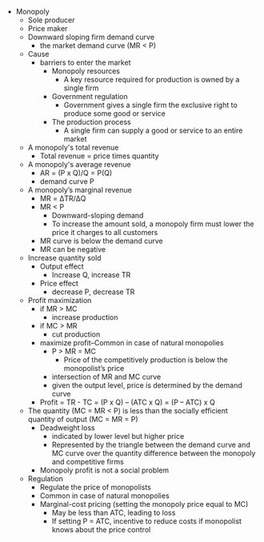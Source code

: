 - Monopoly
	- Sole producer
	- Price maker
	- Downward sloping firm demand curve
		- the market demand curve (MR < P)
	- Cause
		- barriers to enter the market
			- Monopoly resources
				- A key resource required for production is owned by a single firm
			- Government regulation
				- Government gives a single firm the exclusive right to produce some good or service
			- The production process
				- A single firm can supply a good or service to an entire market
	- A monopoly's total revenue
		- Total revenue = price times quantity
	- A monopoly's average revenue
		- AR = (P x Q)/Q = P(Q)
		- demand curve P
	- A monopoly’s marginal revenue
		- MR = ΔTR/ΔQ
		- MR < P
			- Downward-sloping demand
			- To increase the amount sold, a monopoly firm must lower the price it charges to all customers
		- MR curve is below the demand curve
		- MR can be negative
	- Increase quantity sold
		- Output effect
			- Increase Q, increase TR
		- Price effect
			- decrease P, decrease TR
	- Profit maximization
		- if MR > MC
			- increase production
		- if MC > MR
			- cut production
		- maximize profit–Common in case of natural monopolies
			- P > MR = MC
				- Price of the competitively production is below the monopolist’s price
			- intersection of MR and MC curve
			- given the output level, price is determined by the demand curve
		- Profit = TR - TC = (P x Q) – (ATC x Q) = (P – ATC) x Q
	- The quantity (MC = MR < P) is less than the socially efficient quantity of output (MC = MR = P)
		- Deadweight loss
			- indicated by lower level but higher price
			- Represented by the triangle between the demand curve and MC curve over the quantity difference between the monopoly and competitive firms
		- Monopoly profit is not a social problem
	- Regulation
		- Regulate the price of monopolists
		- Common in case of natural monopolies
		- Marginal-cost pricing (setting the monopoly price equal to MC)
			- May be less than ATC, leading to loss
			- If setting P = ATC, incentive to reduce costs if monopolist knows about the price control